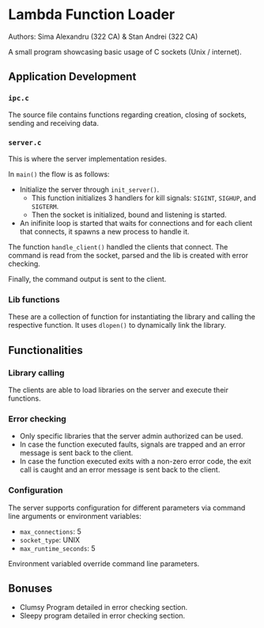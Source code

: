 # Lambda Function Loader

Authors: Sima Alexandru (322 CA) & Stan Andrei (322 CA)

A small program showcasing basic usage of C sockets (Unix / internet).

## Application Development

### `ipc.c`

The source file contains functions regarding creation, closing of sockets,
sending and receiving data.

### `server.c`

This is where the server implementation resides.

In `main()` the flow is as follows:

- Initialize the server through `init_server()`.
  - This function initializes 3 handlers for kill signals: `SIGINT`, `SIGHUP`,
  and `SIGTERM`. 
  - Then the socket is initialized, bound and listening is started.
- An inifinite loop is started that waits for connections and for each client
that connects, it spawns a new process to handle it.

The function `handle_client()` handled the clients that connect. The command is
read from the socket, parsed and the lib is created with error checking.

Finally, the command output is sent to the client.

### Lib functions

These are a collection of function for instantiating the library and calling
the respective function. It uses `dlopen()` to dynamically link the library.

## Functionalities

### Library calling

The clients are able to load libraries on the server and execute
their functions.

### Error checking

- Only specific libraries that the server admin authorized can be used.
- In case the function executed faults, signals are trapped and an error message
is sent back to the client.
- In case the function executed exits with a non-zero error code, the exit call 
is caught and an error message is sent back to the client.

### Configuration

The server supports configuration for different parameters via command line
arguments or environment variables:

- `max_connections`: 5
- `socket_type`: UNIX
- `max_runtime_seconds`: 5

Environment variabled override command line parameters.

## Bonuses

- Clumsy Program detailed in error checking section.
- Sleepy program detailed in error checking section.

